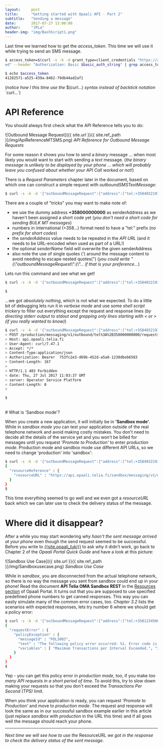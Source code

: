```yaml
---
layout:     post
title:      "Getting started with Opaali API - Part 2"
subtitle:   "Sending a message"
date:       2017-07-27 13:00:00
author:     "JPLa"
header-img: "img/BashScript1.png"
---
```

Last time we learned how to get the _access_token_. This time we will use it while trying to send an SMS message.

```bash
$ access_token=$(curl -s -k -d grant_type=client_credentials "https://api.sonera.fi/autho4api/v1/token" --header "Content-Type:application/x-www-form-urlencod
ed" --header "Authorization: Basic $basic_auth_string" | grep access_token | cut -d: -f2 | tr -d "\",")

$ echo $access_token
41282571-a525-439a-8462-79db44ad2af1

```
(_notice how I this time use the_ $(curl...) _syntax instead of backtick notation_ \`curl...\`)

# API Reference
You should always first check what the API Reference tells you to do:

<!--![Outbound Message Request]({{ site.url }}/Opaali/img/ApiReferenceMTSMS.png)-->
![Outbound Message Request]({{ site.url }}{{ site.ref_path }}/img/ApiReferenceMTSMS.png)
*API Reference for Outbound Message Requests*

For some reason it shows you how to send a _binary_ message ... when most likely you would want to start with sending a _text_ message. (_the binary message is unlikely to be displayed by your phone ... which will probably leave you confused about whether your API Call worked or not!_)

There is a _Request Parameters_ chapter later in the document, based on which one can construct a simple  request with _outboundSMSTextMessage_:

```bash
$ curl -s -k -d '{"outboundMessageRequest":{"address":["tel:+358403219113"],"senderAddress":"tel:+358000000000","outboundSMSTextMessage":{"message":"Hello World"},"senderName":"JPLa"}}' "https://api.opaali.telia.fi/production/messaging/v1/outbound/tel%3A%2B358000000000/requests" --header "Content-Type:application/json" --header "Authorization: Bearer $access_token" 
```

There are a couple of "tricks" you may want to make note of:
* we use the dummy address __+358000000000__ as senderAddress as we haven't been assigned a short code yet (_you don't need a short code for sending BULK MT messages_)
* numbers in international (+358...) format need to have a "tel:" prefix (_no prefix for short codes_)
* the _senderAddress_ value needs to be repeated in the _API URL_ (and it needs to be URL-encoded when used as part of a URL!)
* the optional _senderName_ field will overwrite the given senderAddress  
* also note the use of single quotes (') around the message content to avoid needing to escape nested quotes(") (_you could write "{\\"outboundMessageRequest\\":{\\"... if that is your preference..._) 

Lets run this command and see what we get!
```bash
$ curl -s -k -d '{"outboundMessageRequest":{"address":["tel:+358403219113"],"senderAddress":"tel:+358000000000","outboundSMSTextMessage":{"message":"Hello World"},"senderName":"JPLa"}}' "https://api.opaali.telia.fi/production/messaging/v1/outbound/tel%3A%2B358000000000/requests" --header "Content-Type:application/json" --header "Authorization: Bearer $access_token"

$
```
...we got _absolutely nothing_, which is not what we expected. To do a little bit of debugging lets run it in _verbose mode_ and use some _shell script trickery_ to filter out everything except the request and response lines (_by directing stderr output to stdout and grepping only lines starting with < or > (if you really wanted to know)_)
```bash
$ curl -v -k -d '{"outboundMessageRequest":{"address":["tel:+358403219113"],"senderAddress":"tel:+358000000000","outboundSMSTextMessage":{"message":"Hello World"},"senderName":"JPLa"}}' "https://api.opaali.telia.fi/production/messaging/v1/outbound/tel%3A%2B358000000000/requests" --header "Content-Type:application/json" --header "Authorization: Bearer $access_token" 2>&1 | grep -E "<|>"
> POST /production/messaging/v1/outbound/tel%3A%2B358000000000/requests HTTP/1.1
> Host: api.opaali.telia.fi
> User-Agent: curl/7.47.1
> Accept: */*
> Content-Type:application/json
> Authorization: Bearer  753fc2e3-d69b-452d-a5a8-1230dbeb6583
> Content-Length: 167
>
< HTTP/1.1 403 Forbidden
< date: Thu, 27 Jul 2017 11:03:37 GMT
< server: Operator Service Platform
< Content-Length: 0
<

$
```
<br/>
# What is 'Sandbox mode'?

When you create a new application, it will initially be in __'Sandbox mode'__. While in _sandbox mode_ you can test your application outside of the real telephone network and avoid making costly mistakes. You don't need to decide all the details of the service yet and you won't be billed for messages until you request _'Promote to Production'_ to enter _production mode_.
Production mode and sandbox mode use different API URLs, so we need to change 'production' into 'sandbox': 
```bash
$ curl -s -k -d '{"outboundMessageRequest":{"address":["tel:+358403219113"],"senderAddress":"tel:+358000000000","outboundSMSTextMessage":{"message":"Hello World"},"senderName":"JPLa"}}' "https://api.opaali.telia.fi/sandbox/messaging/v1/outbound/tel%3A%2B358000000000/requests" --header "Content-Type:application/json" --header "Authorization: Bearer $access_token"
{
  "resourceReference" : {
    "resourceURL" : "https://api.opaali.telia.fi/sandbox/messaging/v1/outbound/tel%3A%2B358000000000/requests/1485bfbb-5d03-4535-b5a7-2221f0326471"
  }
}
$
```
This time everything seemed to go well and we even got a _resourceURL_ back which we can later use to check the delivery status of the message.

# Where did it disappear?

After a while you may start wondering _why hasn't the sent message arrived at your phone_ even though the send request seemed to be successful. Before you write to [{{site.opaali_tuki}}](mailto:{{site.opaali_tuki}}) to ask why it didn't work, go back to Chapter 2 of the _Opaali Portal Quick Guide_ and have a look at this picture:

![Sandbox Use Case]({{ site.url }}{{ site.ref_path }}/img/Sandboxusecase.png)
*Sandbox Use Case*

While in _sandbox_, you are disconnected from the actual telephone network, so there is no way the message you sent from sandbox could end up in your phone! Read the document __API Telia OMA Sandbox REST__ in the [Resources section](https://developer.opaali.telia.fi/resources) of Opaali Portal. It turns out that you are supposed to use specified predefined phone numbers to get canned responses. This way you can easily simulate many of the common error cases, too. _Chapter 3.2_ lists the scenarios with expected responses, lets try number 6 where we should get a policy error:
 
```bash
$ curl -s -k -d '{"outboundMessageRequest":{"address":["tel:+35812345005"],"senderAddress":"tel:+358000000000","outboundSMSTextMessage":{"message":"Hello World"},"senderName":"JPLa"}}' "https://api.opaali.telia.fi/sandbox/messaging/v1/outbound/tel%3A%2B358000000000/requests" --header "Content-Type:application/json" --header "Authorization: Bearer $access_token" 
{
  "requestError" : {
    "policyException" : {
      "messageId" : "POL3003",
      "text" : "The following policy error occurred: %1. Error code is %2.",
      "variables" : [ "Maximum Transactions per Interval Exceeded.", "3003" ]
    }
  }
}
$
```
Yep - you can get this policy error in _production mode_, too, if you make _too many API requests in a short period of time_. To avoid this, try to slow down making your requests so that you don't exceed the _Transactions Per Second (TPS)_ limit.

When you think your application is ready, you can request _'Promote to Production'_ and move to _production mode_. The request and response will look the same as in our successful sandbox example earlier in this article (just replace _sandbox_ with _production_ in the URL this time) and if all goes well the message should reach your phone.

----
_Next time we will see how to use the_ ResourceURL _we got in the response to check the delivery status of the sent message._
